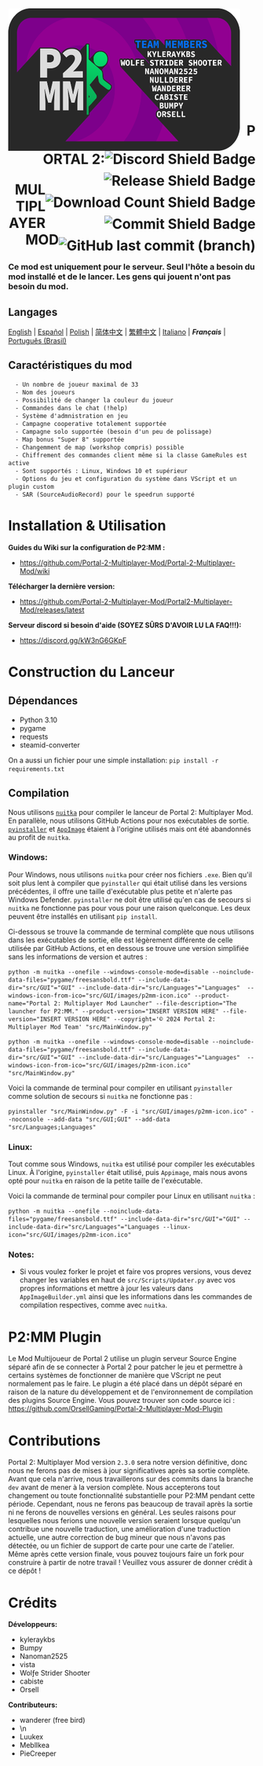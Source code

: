 <h1>
    <img src="https://github.com/Portal-2-Multiplayer-Mod/P2MM-ART/blob/e56d8c209eb3f143bb0607dc1e59730e517ecca6/Banners/P2MMBannerREADME.png?raw=true" alt="P2MMBannerREADME" width="472" height="290" align="left">
    <a href="https://discord.gg/nXRygGNxyK" target="_blank">
        <img src="https://img.shields.io/discord/839651379034193920?color=blue&label=Discord%20Users&style=for-the-badge&logo=discord&logoWidth=20"
                alt="Discord Shield Badge" style="margin-bottom: 10px;" align="right">
    </a>
    <br>
    <a href="https://github.com/Portal-2-Multiplayer-Mod/Portal-2-Multiplayer-Mod/releases/latest">
        <img src="https://img.shields.io/github/release-date/Portal-2-Multiplayer-Mod/Portal-2-Multiplayer-Mod?color=red&label=Latest%20Release&style=for-the-badge"
                alt="Release Shield Badge" style="margin-bottom: 10px;" align="right">
    </a>
    <br>
    <img src="https://img.shields.io/github/downloads/Portal-2-Multiplayer-Mod/Portal-2-Multiplayer-Mod/total?style=for-the-badge&label=TOTAL%20DOWNLOAD%20COUNT"
            alt="Download Count Shield Badge" style="margin-bottom: 10px;" align="right">
    </a>
    <br>
    <a href="https://github.com/Portal-2-Multiplayer-Mod/Portal-2-Multiplayer-Mod/commits/main">
        <img src="https://img.shields.io/github/last-commit/Portal-2-Multiplayer-Mod/Portal-2-Multiplayer-Mod?label=LAST%20COMMIT%20(MAIN)&style=for-the-badge"
                alt="Commit Shield Badge" style="margin-bottom: 10px;" align="right">
    </a>
    <br>
    <a href="https://github.com/Portal-2-Multiplayer-Mod/Portal-2-Multiplayer-Mod/commits/dev">
        <img src="https://img.shields.io/github/last-commit/Portal-2-Multiplayer-Mod/Portal-2-Multiplayer-Mod/dev?style=for-the-badge&label=LAST%20COMMIT%20(DEV)&color=%2334a5eb"
                alt="GitHub last commit (branch)" align="right">
    </a>
    <br>
    <br>
    <p align="right">PORTAL 2:</p>
    <p align="right">MULTIPLAYER MOD</p>
</h1>

### Ce mod est uniquement pour le serveur. Seul l'hôte a besoin du mod installé et de le lancer. Les gens qui jouent n'ont pas besoin du mod.

## Langages

[English](README.md) | [Español](README.es.md) | [Polish](README.pl.md) | [简体中文](README.zh-CN.md) | [繁體中文](README.zh-TW.md) | [Italiano](README.it.md) | **_Français_** | [Português (Brasil)](README.pt_BR.md)

## Caractéristiques du mod

```
  - Un nombre de joueur maximal de 33
  - Nom des joueurs
  - Possibilité de changer la couleur du joueur
  - Commandes dans le chat (!help)
  - Système d'admnistration en jeu
  - Campagne cooperative totalement supportée
  - Campagne solo supportée (besoin d'un peu de polissage)
  - Map bonus "Super 8" supportée
  - Changemment de map (workshop compris) possible
  - Chiffrement des commandes client même si la classe GameRules est active
  - Sont supportés : Linux, Windows 10 et supérieur 
  - Options du jeu et configuration du système dans VScript et un plugin custom
  - SAR (SourceAudioRecord) pour le speedrun supporté
```

# Installation & Utilisation

**Guides du Wiki sur la configuration de P2:MM :**

- <https://github.com/Portal-2-Multiplayer-Mod/Portal-2-Multiplayer-Mod/wiki>

**Télécharger la dernière version:**

- <https://github.com/Portal-2-Multiplayer-Mod/Portal2-Multiplayer-Mod/releases/latest>

**Serveur discord si besoin d'aide (SOYEZ SÛRS D'AVOIR LU LA FAQ!!!):**

- <https://discord.gg/kW3nG6GKpF>

# Construction du Lanceur

## Dépendances

- Python 3.10
- pygame
- requests
- steamid-converter

On a aussi un fichier pour une simple installation: `pip install -r requirements.txt`

## Compilation

Nous utilisons [`nuitka`](https://nuitka.net/) pour compiler le lanceur de Portal 2: Multiplayer Mod. En parallèle, nous utilisons GitHub Actions pour nos exécutables de sortie. [`pyinstaller`](https://pypi.org/project/pyinstaller/) et [`AppImage`](https://appimage.org/) étaient à l'origine utilisés mais ont été abandonnés au profit de `nuitka`.

### Windows:

Pour Windows, nous utilisons `nuitka` pour créer nos fichiers `.exe`. Bien qu'il soit plus lent à compiler que `pyinstaller` qui était utilisé dans les versions précédentes, il offre une taille d'exécutable plus petite et n'alerte pas Windows Defender. `pyinstaller` ne doit être utilisé qu'en cas de secours si `nuitka` ne fonctionne pas pour vous pour une raison quelconque. Les deux peuvent être installés en utilisant `pip install`.

Ci-dessous se trouve la commande de terminal complète que nous utilisons dans les exécutables de sortie, elle est légèrement différente de celle utilisée par GitHub Actions, et en dessous se trouve une version simplifiée sans les informations de version et autres :

```shell
python -m nuitka --onefile --windows-console-mode=disable --noinclude-data-files="pygame/freesansbold.ttf" --include-data-dir="src/GUI"="GUI" --include-data-dir="src/Languages"="Languages"  --windows-icon-from-ico="src/GUI/images/p2mm-icon.ico" --product-name="Portal 2: Multiplayer Mod Launcher" --file-description="The launcher for P2:MM." --product-version="INSERT VERSION HERE" --file-version="INSERT VERSION HERE" --copyright='© 2024 Portal 2: Multiplayer Mod Team' "src/MainWindow.py"
```

```shell
python -m nuitka --onefile --windows-console-mode=disable --noinclude-data-files="pygame/freesansbold.ttf" --include-data-dir="src/GUI"="GUI" --include-data-dir="src/Languages"="Languages"  --windows-icon-from-ico="src/GUI/images/p2mm-icon.ico" "src/MainWindow.py"
```

Voici la commande de terminal pour compiler en utilisant `pyinstaller` comme solution de secours si `nuitka` ne fonctionne pas :

```shell
pyinstaller "src/MainWindow.py" -F -i "src/GUI/images/p2mm-icon.ico" --noconsole --add-data "src/GUI;GUI" --add-data "src/Languages;Languages"
```

### Linux:

Tout comme sous Windows, `nuitka` est utilisé pour compiler les exécutables Linux. À l'origine, `pyinstaller` était utilisé, puis `Appimage`, mais nous avons opté pour `nuitka` en raison de la petite taille de l'exécutable.

Voici la commande de terminal pour compiler pour Linux en utilisant `nuitka` :

```shell
python -m nuitka --onefile --noinclude-data-files="pygame/freesansbold.ttf" --include-data-dir="src/GUI"="GUI" --include-data-dir="src/Languages"="Languages --linux-icon="src/GUI/images/p2mm-icon.ico"
```

### Notes:

- Si vous voulez forker le projet et faire vos propres versions, vous devez changer les variables en haut de `src/Scripts/Updater.py` avec vos propres informations et mettre à jour les valeurs dans `AppImageBuilder.yml` ainsi que les informations dans les commandes de compilation respectives, comme avec `nuitka`.

# P2:MM Plugin

Le Mod Multijoueur de Portal 2 utilise un plugin serveur Source Engine séparé afin de se connecter à Portal 2 pour patcher le jeu et permettre à certains systèmes de fonctionner de manière que VScript ne peut normalement pas le faire. Le plugin a été placé dans un dépôt séparé en raison de la nature du développement et de l'environnement de compilation des plugins Source Engine. Vous pouvez trouver son code source ici : <https://github.com/OrsellGaming/Portal-2-Multiplayer-Mod-Plugin>

# Contributions

Portal 2: Multiplayer Mod version `2.3.0` sera notre version définitive, donc nous ne ferons pas de mises à jour significatives après sa sortie complète. Avant que cela n'arrive, nous travaillerons sur des commits dans la branche `dev` avant de mener à la version complète. Nous accepterons tout changement ou toute fonctionnalité substantielle pour P2:MM pendant cette période. Cependant, nous ne ferons pas beaucoup de travail après la sortie ni ne ferons de nouvelles versions en général. Les seules raisons pour lesquelles nous ferions une nouvelle version seraient lorsque quelqu'un contribue une nouvelle traduction, une amélioration d'une traduction actuelle, une autre correction de bug mineur que nous n'avons pas détectée, ou un fichier de support de carte pour une carte de l'atelier. Même après cette version finale, vous pouvez toujours faire un fork pour construire à partir de notre travail ! Veuillez vous assurer de donner crédit à ce dépôt !

# Crédits

**Développeurs:**

- kyleraykbs
- Bumpy
- Nanoman2525
- vista
- Wolƒe Strider Shoσter
- cabiste
- Orsell

**Contributeurs:**

- wanderer (free bird)
- \n
- Luukex
- MeblIkea
- PieCreeper
